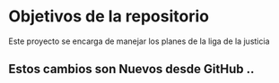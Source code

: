 # Objetivos de la repositorio

Este proyecto se encarga de manejar los planes de la liga de la justicia


## Estos cambios son Nuevos desde GitHub ..
